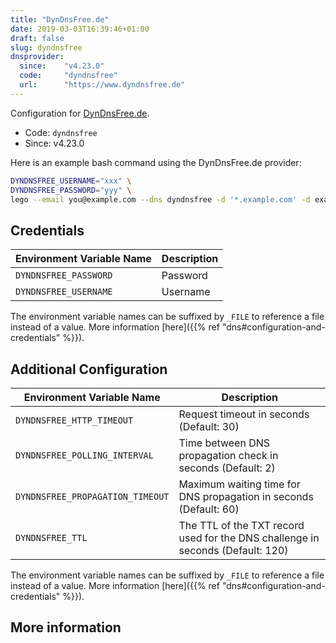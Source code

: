 ```yaml
---
title: "DynDnsFree.de"
date: 2019-03-03T16:39:46+01:00
draft: false
slug: dyndnsfree
dnsprovider:
  since:    "v4.23.0"
  code:     "dyndnsfree"
  url:      "https://www.dyndnsfree.de"
---
```


<!-- THIS DOCUMENTATION IS AUTO-GENERATED. PLEASE DO NOT EDIT. -->
<!-- providers/dns/dyndnsfree/dyndnsfree.toml -->
<!-- THIS DOCUMENTATION IS AUTO-GENERATED. PLEASE DO NOT EDIT. -->


Configuration for [DynDnsFree.de](https://www.dyndnsfree.de).


<!--more-->

- Code: `dyndnsfree`
- Since: v4.23.0


Here is an example bash command using the DynDnsFree.de provider:

```bash
DYNDNSFREE_USERNAME="xxx" \
DYNDNSFREE_PASSWORD="yyy" \
lego --email you@example.com --dns dyndnsfree -d '*.example.com' -d example.com run
```




## Credentials

| Environment Variable Name | Description |
|-----------------------|-------------|
| `DYNDNSFREE_PASSWORD` | Password |
| `DYNDNSFREE_USERNAME` | Username |

The environment variable names can be suffixed by `_FILE` to reference a file instead of a value.
More information [here]({{% ref "dns#configuration-and-credentials" %}}).


## Additional Configuration

| Environment Variable Name | Description |
|--------------------------------|-------------|
| `DYNDNSFREE_HTTP_TIMEOUT` | Request timeout in seconds (Default: 30) |
| `DYNDNSFREE_POLLING_INTERVAL` | Time between DNS propagation check in seconds (Default: 2) |
| `DYNDNSFREE_PROPAGATION_TIMEOUT` | Maximum waiting time for DNS propagation in seconds (Default: 60) |
| `DYNDNSFREE_TTL` | The TTL of the TXT record used for the DNS challenge in seconds (Default: 120) |

The environment variable names can be suffixed by `_FILE` to reference a file instead of a value.
More information [here]({{% ref "dns#configuration-and-credentials" %}}).




## More information



<!-- THIS DOCUMENTATION IS AUTO-GENERATED. PLEASE DO NOT EDIT. -->
<!-- providers/dns/dyndnsfree/dyndnsfree.toml -->
<!-- THIS DOCUMENTATION IS AUTO-GENERATED. PLEASE DO NOT EDIT. -->
